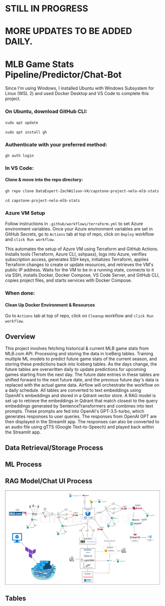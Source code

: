 # STILL IN PROGRESS
# MORE UPDATES TO BE ADDED DAILY.

# MLB Game Stats Pipeline/Predictor/Chat-Bot

Since I'm using Windows, I installed Ubuntu with Windows Subsystem for Linux (WSL 2) and used Docker Desktop and VS Code to complete this project.

### On Ubuntu, download GitHub CLI: 
`sudo apt update`

`sudo apt install gh`

### Authenticate with your preferred method:
`gh auth login`

### In VS Code:
#### Clone & move into the repo directory:
`gh repo clone DataExpert-ZachWilson-V4/capstone-project-nelo-mlb-stats`

`cd capstone-project-nelo-mlb-stats`

### Azure VM Setup
Follow instructions in `.github/workflows/terraform.yml` to set Azure environment variables.
Once your Azure environment variables are set in GitHub Secrets, go to `Actions` tab at top of repo, click on `Deploy` workflow and `click Run workflow`.

This automates the setup of Azure VM using Terraform and GitHub Actions. Installs tools (Terraform, Azure CLI, sshpass), logs into Azure, verifies subscription access, generates SSH keys, initializes Terraform, applies Terraform changes to create or update resources, and retrieves the VM's public IP address. Waits for the VM to be in a running state, connects to it via SSH, installs Docker, Docker Compose, VS Code Server, and GitHub CLI, copies project files, and starts services with Docker Compose.

### When done:
#### Clean Up Docker Environment & Resources
Go to `Actions` tab at top of repo, click on `Cleanup` workflow and `click Run workflow`.

## Overview
This project involves fetching historical & current MLB game stats from MLB.com API. Processing and storing the data in IceBerg tables. Training multiple ML models to predict future game stats of the current season, and storing these predictions back into Iceberg tables. As the days change, the future tables are overwritten daily to update predictions for upcoming games starting from the next day. The future date entries in these tables are shifted forward to the next future date, and the previous future day's data is replaced with the actual game data. Airflow will orchestrate the workflow on a daily schedule. All tables are converted to text embeddings using OpenAI's embeddings and stored in a Qdrant vector store. A RAG model is set up to retrieve the embeddings in Qdrant that match closest to the query embeddings generated by SentenceTransformers and combines into text prompts. These prompts are fed into OpenAI's GPT-3.5-turbo, which generates responses to user queries. The responses from OpenAI GPT are then displayed in the Streamlit app. The responses can also be converted to an audio file using gTTS (Google Text-to-Speech) and played back within the Streamlit app.

## Data Retrieval/Storage Process

## ML Process

## RAG Model/Chat UI Process

![MLB Diagram](/MLB_Diagram.png)

## Tables

